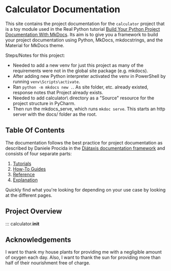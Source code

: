 # Calculator Documentation

This site contains the project documentation for the
`calculator` project that is a toy module used in the
Real Python tutorial
[Build Your Python Project Documentation With MkDocs](
    https://realpython.com/python-project-documentation-with-mkdocs/).
Its aim is to give you a framework to build your
project documentation using Python, MkDocs,
mkdocstrings, and the Material for MkDocs theme.

Steps/Notes for this project:

* Needed to add a new venv for just this project as many of the requirements were not in the global site package (e.g. mkdocs).
* After adding new Python interpreter activated the venv in PowerShell by running `venv\Scripts\activate`.
* Ran `python -m mkdocs new .`.  As site folder, etc. already existed, response notes that Project already exists.
* Needed to add calculator\ directory as a "Source" resource for the project structure in PyCharm.
* Then run the mkdocs_serve, which runs `mkdoc serve`.  This starts an http server with the docs/ folder as the root.

## Table Of Contents

The documentation follows the best practice for
project documentation as described by Daniele Procida
in the [Diátaxis documentation framework](https://diataxis.fr/)
and consists of four separate parts:

1. [Tutorials](tutorials.md)
2. [How-To Guides](how-to-guides.md)
3. [Reference](reference.md)
4. [Explanation](explanation.md)

Quickly find what you're looking for depending on
your use case by looking at the different pages.

## Project Overview

::: calculator.__init__

## Acknowledgements

I want to thank my house plants for providing me with
a negligible amount of oxygen each day. Also, I want
to thank the sun for providing more than half of their
nourishment free of charge.
